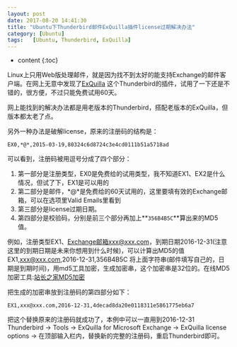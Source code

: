 ```yaml
---
layout: post
date: 2017-08-20 14:41:30
title: "Ubuntu下Thunderbird邮件ExQuilla插件license过期解决办法"
category: [Ubuntu]
tags:   [Ubuntu, Thunderbird, ExQuilla]
---
```


* content
{:toc}

Linux上只用Web版处理邮件，就是因为找不到太好的能支持Exchange的邮件客户端。在网上无意中发现了[ExQuilla][1] 这个Thunderbird的插件，试用了一下还是不错的，很方便，不过只能免费试用60天。
 
网上能找到的解决办法都是用老版本的Thunderbird，搭配老版本的ExQuilla，但版本都太老了点。
 
另外一种办法是破解license，原来的注册码的结构是：
```
EX0,*@*,2015-03-19,80324c6d8724c3e4cd0111b51a5718ad
```
可以看到，注册码被用逗号分成了四个部分：

1. 第一部分是注册类型，EX0是免费给的试用类型，我不知道EX1、EX2是什么情况，但试了下，EX1是可以用的
2. 第二部分是邮件，*@*是免费给的60天试用的，这里要填有效的Exchange邮箱，可以在选项里Valid Emails里看到
3. 第三部分是license过期日期。
4. 第四部分是校验码，分别是前三个部分再加上**```356B4B5C```**算出来的MD5值。
 
例如，注册类型EX1、Exchange邮箱xxx@xxx.com，到期日期2016-12-31(注意这里的到期日期是未来你想用到什么时候)，可以计算出MD5的值
EX1,xxx@xxx.com,2016-12-31,356B4B5C
将上面字符串(邮件填写自己的，日期是到期时间)，用md5工具加密，生成加密串，这个加密串是32位的。在线MD5加密工具:[站长之家MD5加密][2]
 
把生成的加密串放到注册码的第四部分如下：
```
EX1,xxx@xxx.com,2016-12-31,4decad8da20e0118311e5861775eb6a7
```
把这个替换原来的注册码就成功了，本例中可以一直用到2016-12-31
Thunderbird -> Tools -> ExQuilla for Microsoft Exchange -> ExQuilla license options -> 在顶部输入栏内，替换新的完整的注册码，重启Thunderbird即可。

[1]:https://addons.mozilla.org/zh-CN/thunderbird/addon/exquilla-exchange-web-services/
[2]:http://tool.chinaz.com/tools/md5.aspx
